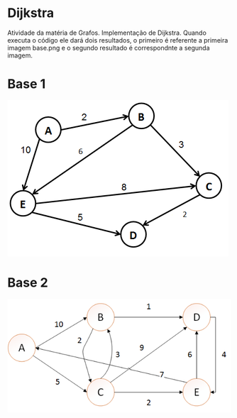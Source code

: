 # Dijkstra
Atividade da matéria de Grafos. Implementação de Dijkstra. Quando executa o código ele dará dois resultados, o primeiro é referente a primeira imagem base.png e o segundo resultado é correspondnte a segunda imagem.

# Base 1
![](base.png)

# Base 2 
![](base2.png)
